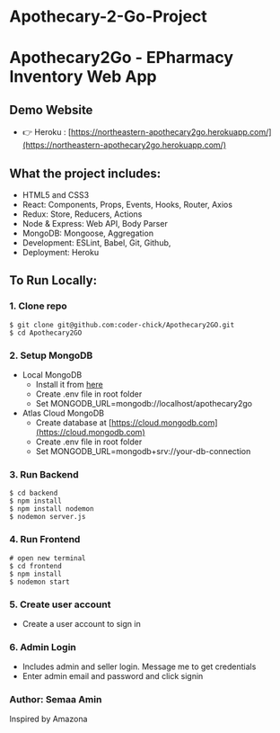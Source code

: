 # Apothecary-2-Go-Project
# Apothecary2Go - EPharmacy Inventory Web App

## Demo Website

- 👉 Heroku : [https://northeastern-apothecary2go.herokuapp.com/](https://northeastern-apothecary2go.herokuapp.com/)

## What the project includes:

- HTML5 and CSS3
- React: Components, Props, Events, Hooks, Router, Axios
- Redux: Store, Reducers, Actions
- Node & Express: Web API, Body Parser
- MongoDB: Mongoose, Aggregation
- Development: ESLint, Babel, Git, Github,
- Deployment: Heroku

## To Run Locally:

### 1. Clone repo

```
$ git clone git@github.com:coder-chick/Apothecary2GO.git
$ cd Apothecary2GO
```
### 2. Setup MongoDB

- Local MongoDB
  - Install it from [here](https://www.mongodb.com/try/download/community)
  - Create .env file in root folder
  - Set MONGODB_URL=mongodb://localhost/apothecary2go
- Atlas Cloud MongoDB
  - Create database at [https://cloud.mongodb.com](https://cloud.mongodb.com)
  - Create .env file in root folder
  - Set MONGODB_URL=mongodb+srv://your-db-connection

### 3. Run Backend

```
$ cd backend
$ npm install
$ npm install nodemon
$ nodemon server.js
```
### 4. Run Frontend

```
# open new terminal
$ cd frontend
$ npm install
$ nodemon start
```
### 5. Create user account

- Create a user account to sign in

### 6. Admin Login

- Includes admin and seller login. Message me to get credentials
- Enter admin email and password and click signin

### Author: Semaa Amin
Inspired by Amazona
